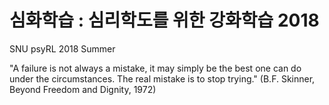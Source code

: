 # 심화학습 : 심리학도를 위한 강화학습 2018

SNU psyRL 2018 Summer

"A failure is not always a mistake, it may simply be the best one can do under the circumstances. The real mistake is to stop trying."
(B.F. Skinner, Beyond Freedom and Dignity, 1972)
